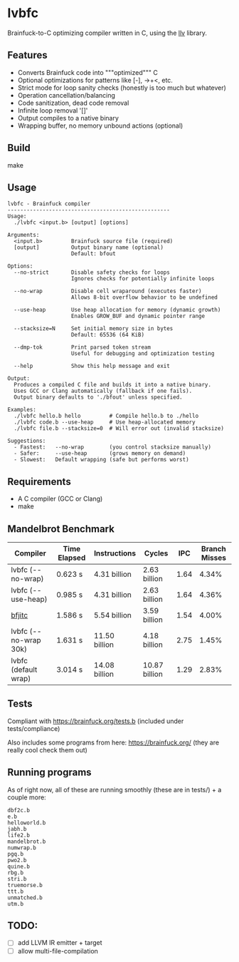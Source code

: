# lvbfc

Brainfuck-to-C optimizing compiler written in C, using the [llv](https://github.com/lvzrr/llv) library.

## Features

- Converts Brainfuck code into """optimized""" C
- Optional optimizations for patterns like [-], ->+<, etc.
- Strict mode for loop sanity checks (honestly is too much but whatever)
- Operation cancellation/balancing
- Code sanitization, dead code removal
- Infinite loop removal '[]'
- Output compiles to a native binary
- Wrapping buffer, no memory unbound actions (optional)

## Build

make

## Usage

```
lvbfc - Brainfuck compiler
---------------------------------------------------
Usage:
  ./lvbfc <input.b> [output] [options]

Arguments:
  <input.b>         Brainfuck source file (required)
  [output]          Output binary name (optional)
                    Default: bfout

Options:
  --no-strict       Disable safety checks for loops
                    Ignores checks for potentially infinite loops

  --no-wrap         Disable cell wraparound (executes faster)
                    Allows 8-bit overflow behavior to be undefined

  --use-heap        Use heap allocation for memory (dynamic growth)
                    Enables GROW_BUF and dynamic pointer range

  --stacksize=N     Set initial memory size in bytes
                    Default: 65536 (64 KiB)

  --dmp-tok         Print parsed token stream
                    Useful for debugging and optimization testing

  --help            Show this help message and exit

Output:
  Produces a compiled C file and builds it into a native binary.
  Uses GCC or Clang automatically (fallback if one fails).
  Output binary defaults to './bfout' unless specified.

Examples:
  ./lvbfc hello.b hello         # Compile hello.b to ./hello
  ./lvbfc code.b --use-heap     # Use heap-allocated memory
  ./lvbfc file.b --stacksize=0  # Will error out (invalid stacksize)

Suggestions:
  - Fastest:   --no-wrap        (you control stacksize manually)
  - Safer:     --use-heap       (grows memory on demand)
  - Slowest:   Default wrapping (safe but performs worst)
```

## Requirements

- A C compiler (GCC or Clang)
- make

## Mandelbrot Benchmark
| Compiler             | Time Elapsed | Instructions     | Cycles         | IPC  | Branch Misses |
|----------------------|--------------|------------------|----------------|------|----------------|
| lvbfc (--no-wrap)    | 0.623 s      | 4.31 billion     | 2.63 billion   | 1.64 | 4.34%          |
| lvbfc (--use-heap)   | 0.985 s      | 4.31 billion     | 2.63 billion   | 1.64 | 4.36%          |
| [bfjitc](https://github.com/tsoding/bfjit)               | 1.586 s      | 5.54 billion     | 3.59 billion   | 1.54 | 4.00%          |
| lvbfc (--no-wrap 30k)| 1.631 s      | 11.50 billion    | 4.18 billion   | 2.75 | 1.45%          |
| lvbfc (default wrap) | 3.014 s      | 14.08 billion    | 10.87 billion  | 1.29 | 2.83%          |


## Tests

Compliant with https://brainfuck.org/tests.b (included under tests/compliance)

Also includes some programs from here: https://brainfuck.org/ (they are really cool check them out)

## Running programs

As of right now, all of these are running smoothly (these are in tests/) + a couple more:

```
dbf2c.b
e.b
helloworld.b
jabh.b
life2.b
mandelbrot.b
numwrap.b
pgq.b
pwo2.b
quine.b
rbg.b
stri.b
truemorse.b
ttt.b
unmatched.b
utm.b
```

## TODO:

- [ ] add LLVM IR emitter + target
- [ ] allow multi-file-compilation
